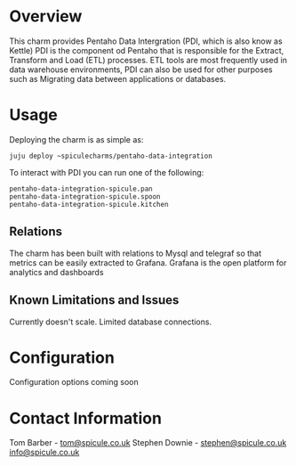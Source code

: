 # Overview

This charm provides Pentaho Data Intergration (PDI, which is also know as 
Kettle) PDI is the component od Pentaho that is responsible for the Extract, 
Transform and Load (ETL) processes. ETL tools are most frequently used in 
data warehouse environments, PDI can also be used for other purposes such as
Migrating data between applications or databases.

# Usage

Deploying the charm is as simple as:

    juju deploy ~spiculecharms/pentaho-data-integration

To interact with PDI you can run one of the following:
    
    pentaho-data-integration-spicule.pan
    pentaho-data-integration-spicule.spoon
    pentaho-data-integration-spicule.kitchen

## Relations

The charm has been built with relations to Mysql and telegraf so that metrics
can be easily extracted to Grafana. Grafana is the open platform for analytics 
and dashboards

## Known Limitations and Issues

Currently doesn't scale.
Limited database connections.

# Configuration

Configuration options coming soon

# Contact Information

Tom Barber - tom@spicule.co.uk
Stephen Downie - stephen@spicule.co.uk
info@spicule.co.uk

